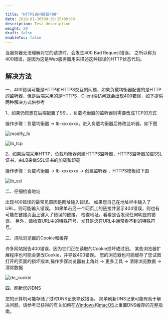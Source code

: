 ```yaml
---

title: "HTTPS访问报错400"
date: 2020-01-30T00:38:25+09:00
description: Test description
weight: 20
draft: false
enableToc: false
---
```


当服务器无法理解对它的请求时，会发生400 Bad Request错误。 之所以称为400错误，是因为这是Web服务器用来描述这种错误的HTTP状态代码。

## 解决方法

一、400错误可能是HTTP和HTTPS交互的问题，如果负载均衡器配置的是HTTP的监听器，但是后端采用的是HTTPS，Client端访问就会出现400错误，如下提供两种解决方式供参考

1、如果仍然想在后端配置了SSL ，负载均衡器的监听器则需要改成TCP的方式

操作步骤：负载均衡器 -> lb-xxxxxxx，进入负载均衡器后修改监听器，如下图

![modify_lb](../../../_images/modify_lb.jpg)

![lb_tcp](../../../_images/lb_tcp.jpg)



2、如果后端采用HTTP，负载均衡器创建HTTPS监听器，HTTPS监听器加载SSL证书，由LB来做SSL证书的加载和卸载

操作步骤：负载均衡器 -> lb-xxxxxxx -> 创建监听器 ，HTTPS模板如下图

![lb_ssl](../../../_images/lb_ssl.png)

二、仔细检查地址 

出现400错误的最常见原因是网址输入错误。 如果您自己在地址栏中输入了URL，则可能输入错误。 如果单击另一个网页上的链接并显示404错误，则也有可能在链接页面上键入了错误的链接。 检查地址，看看是否发现任何明显的错误。 另外，请检查URL中的特殊符号，尤其是您在URL中通常看不到的特殊符号。

三、清除浏览器的Cookie和缓存

许多网站报告400错误，因为它们正在读取的Cookie损坏或过旧。 某些浏览器扩展程序也可能会更改Cookie，并导致400错误。 您的浏览器也可能缓存了您试图打开的页面的损坏版本,操作步骤浏览器右上角处 -> 更多工具 -> 清除浏览数据 -> 清除数据

![de_cookie](../../../_images/de_cookie.jpg)

四、刷新您的DNS

您的计算机可能存储了过时DNS记录导致错误。 简单刷新DNS记录可能有助于解决问题。请参考已获得的有关如何在[Windows](https://www.howtogeek.com/343349/update-troubleshoot-browsing-issues-by-reloading-the-dns-client-cache-on-windows/)和[macOS](https://www.howtogeek.com/180356/how-to-reset-the-dns-cache-on-mac-os-x/)上重置DNS缓存的完整指南。


